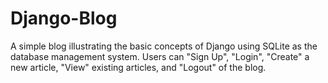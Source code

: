 # Django-Blog
A simple blog illustrating the basic concepts of Django using SQLite as the database management system.
Users can "Sign Up", "Login", "Create" a new article, "View" existing articles, and "Logout" of the blog.
